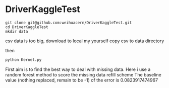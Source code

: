 # DriverKaggleTest

```
git clone git@github.com:weihuacern/DriverKaggleTest.git
cd DriverKaggleTest
mkdir data
```
csv data is too big, download to local my yourself
copy csv to data directory

then
```python
python Kernel.py
```

First aim is to find the best way to deal with missing data. Here i use a random forest method to score the missing data refill scheme
The baseline value (nothing replaced, remain to be -1) of the error is 0.0823917474967

